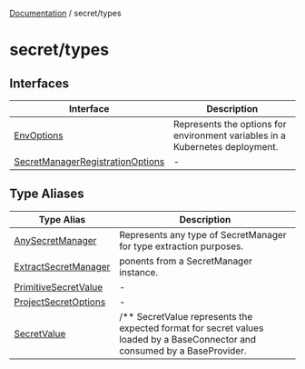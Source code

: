 [Documentation](../../index.md) / secret/types

# secret/types

## Interfaces

| Interface | Description |
| ------ | ------ |
| [EnvOptions](interfaces/EnvOptions.md) | Represents the options for environment variables in a Kubernetes deployment. |
| [SecretManagerRegistrationOptions](interfaces/SecretManagerRegistrationOptions.md) | - |

## Type Aliases

| Type Alias | Description |
| ------ | ------ |
| [AnySecretManager](type-aliases/AnySecretManager.md) | Represents any type of SecretManager for type extraction purposes. |
| [ExtractSecretManager](type-aliases/ExtractSecretManager.md) | ponents from a SecretManager instance. |
| [PrimitiveSecretValue](type-aliases/PrimitiveSecretValue.md) | - |
| [ProjectSecretOptions](type-aliases/ProjectSecretOptions.md) | - |
| [SecretValue](type-aliases/SecretValue.md) | /** SecretValue represents the expected format for secret values loaded by a BaseConnector and consumed by a BaseProvider. |
